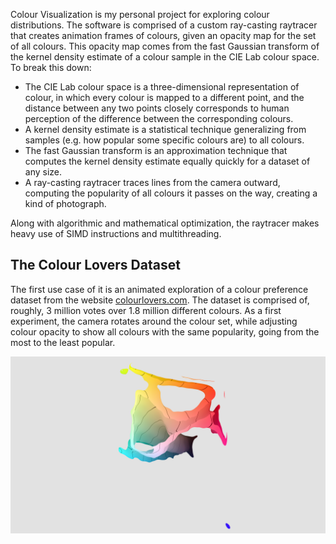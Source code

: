 Colour Visualization is my personal project for exploring colour distributions. The software is comprised of a custom ray-casting raytracer that creates animation frames of colours, given an opacity map for the set of all colours. This opacity map comes from the fast Gaussian transform of the kernel density estimate of a colour sample in the CIE Lab colour space. To break this down:

- The CIE Lab colour space is a three-dimensional representation of colour, in which every colour is mapped to a different point, and the distance between any two points closely corresponds to human perception of the difference between the corresponding colours.
- A kernel density estimate is a statistical technique generalizing from samples (e.g. how popular some specific colours are) to all colours.
- The fast Gaussian transform is an approximation technique that computes the kernel density estimate equally quickly for a dataset of any size.
- A ray-casting raytracer traces lines from the camera outward, computing the popularity of all colours it passes on the way, creating a kind of photograph.

Along with algorithmic and mathematical optimization, the raytracer makes heavy use of SIMD instructions and multithreading.

## The Colour Lovers Dataset

The first use case of it is an animated exploration of a colour preference dataset from the website [colourlovers.com](colourlovers.com). The dataset is comprised of, roughly, 3 million votes over 1.8 million different colours. As a first experiment, the camera rotates around the colour set, while adjusting colour opacity to show all colours with the same popularity, going from the most to the least popular.

[![Preview](media/colour-lovers-preview.png)](https://vimeo.com/425726592)
